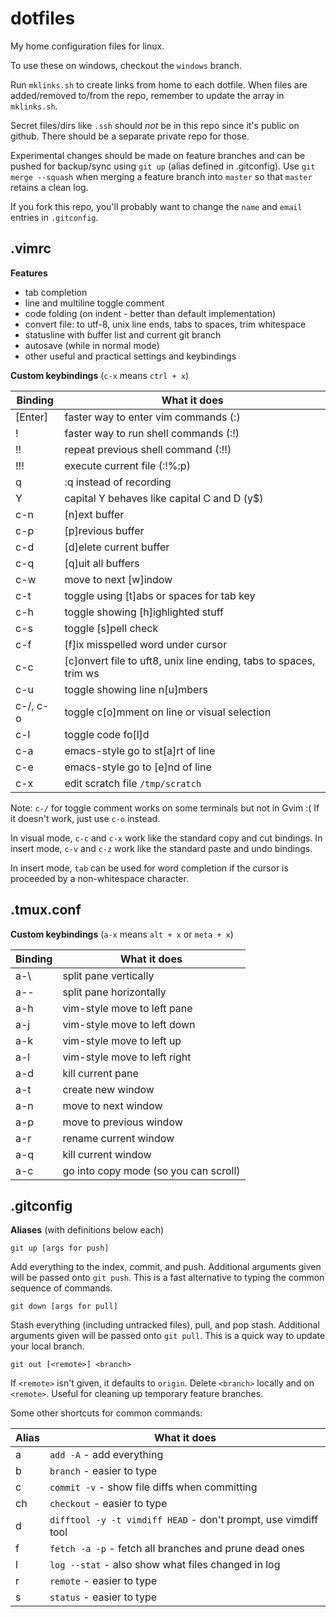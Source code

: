 dotfiles
========

My home configuration files for linux.

To use these on windows, checkout the `windows` branch.

Run `mklinks.sh` to create links from home to each dotfile.
When files are added/removed to/from the repo, remember to update the array
in `mklinks.sh`.

Secret files/dirs like `.ssh` should *not* be in this repo since it's public on
github. There should be a separate private repo for those.

Experimental changes should be made on feature branches and can be pushed for
backup/sync using `git up` (alias defined in .gitconfig).
Use `git merge --squash` when merging a feature branch into `master` so that
`master` retains a clean log.

If you fork this repo, you'll probably want to change the `name` and `email`
entries in `.gitconfig`.


.vimrc
------
**Features**

* tab completion
* line and multiline toggle comment
* code folding (on indent - better than default implementation)
* convert file: to utf-8, unix line ends, tabs to spaces, trim whitespace
* statusline with buffer list and current git branch
* autosave (while in normal mode)
* other useful and practical settings and keybindings

**Custom keybindings** (`c-x` means `ctrl + x`)

Binding   | What it does
----------|----------------------------------------
[Enter]   | faster way to enter vim commands (:)
!         | faster way to run shell commands (:!)
!!        | repeat previous shell command (:!!)
!!!       | execute current file (:!%:p)
q         | :q instead of recording
Y         | capital Y behaves like capital C and D (y$)
c-n       | [n]ext buffer
c-p       | [p]revious buffer
c-d       | [d]elete current buffer
c-q       | [q]uit all buffers
c-w       | move to next [w]indow
c-t       | toggle using [t]abs or spaces for tab key
c-h       | toggle showing [h]ighlighted stuff
c-s       | toggle [s]pell check
c-f       | [f]ix misspelled word under cursor
c-c       | [c]onvert file to uft8, unix line ending, tabs to spaces, trim ws
c-u       | toggle showing line n[u]mbers
c-/, c-o  | toggle c[o]mment on line or visual selection
c-l       | toggle code fo[l]d
c-a       | emacs-style go to st[a]rt of line
c-e       | emacs-style go to [e]nd of line
c-x       | edit scratch file `/tmp/scratch`

Note: `c-/` for toggle comment works on some terminals but not in Gvim :(
If it doesn't work, just use `c-o` instead.

In visual mode, `c-c` and `c-x` work like the standard copy and cut bindings.
In insert mode, `c-v` and `c-z` work like the standard paste and undo bindings.

In insert mode, `tab` can be used for word completion if the cursor is
proceeded by a non-whitespace character.


.tmux.conf
----------
**Custom keybindings** (`a-x` means `alt + x` or `meta + x`)

Binding | What it does
--------|----------------------------
a-\     | split pane vertically
a--     | split pane horizontally
a-h     | vim-style move to left pane
a-j     | vim-style move to left down
a-k     | vim-style move to left up
a-l     | vim-style move to left right
a-d     | kill current pane
a-t     | create new window
a-n     | move to next window
a-p     | move to previous window
a-r     | rename current window
a-q     | kill current window
a-c     | go into copy mode (so you can scroll)


.gitconfig
----------
**Aliases** (with definitions below each)

    git up [args for push]

Add everything to the index, commit, and push.
Additional arguments given will be passed onto `git push`.
This is a fast alternative to typing the common sequence of commands.

    git down [args for pull]

Stash everything (including untracked files), pull, and pop stash.
Additional arguments given will be passed onto `git pull`.
This is a quick way to update your local branch.

    git out [<remote>] <branch>

If `<remote>` isn't given, it defaults to `origin`.
Delete `<branch>` locally and on `<remote>`.
Useful for cleaning up temporary feature branches.

Some other shortcuts for common commands:

Alias | What it does
------|------------------
a     | `add -A`                      - add everything
b     | `branch`                      - easier to type
c     | `commit -v`                   - show file diffs when committing
ch    | `checkout`                    - easier to type
d     | `difftool -y -t vimdiff HEAD` - don't prompt, use vimdiff tool
f     | `fetch -a -p`                 - fetch all branches and prune dead ones
l     | `log --stat`                  - also show what files changed in log
r     | `remote`                      - easier to type
s     | `status`                      - easier to type
